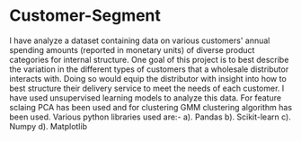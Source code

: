 # Customer-Segment
I have  analyze a dataset containing data on various customers' annual spending amounts (reported in monetary units) of diverse product categories for internal structure. One goal of this project is to best describe the variation in the different types of customers that a wholesale distributor interacts with. Doing so would equip the distributor with insight into how to best structure their delivery service to meet the needs of each customer.
I have used unsupervised learning models to analyze this data. For feature sclaing PCA has been used and for clustering GMM clustering algorithm has been used. Various python libraries used are:-
a). Pandas
b). Scikit-learn
c). Numpy
d). Matplotlib
